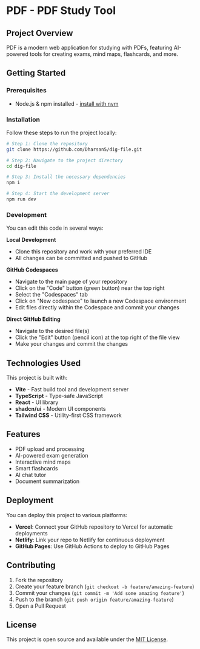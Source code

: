 # PDF - PDF Study Tool

## Project Overview

PDF is a modern web application for studying with PDFs, featuring AI-powered tools for creating exams, mind maps, flashcards, and more.

## Getting Started

### Prerequisites

- Node.js & npm installed - [install with nvm](https://github.com/nvm-sh/nvm#installing-and-updating)

### Installation

Follow these steps to run the project locally:

```sh
# Step 1: Clone the repository
git clone https://github.com/Dharsan5/dig-file.git

# Step 2: Navigate to the project directory
cd dig-file

# Step 3: Install the necessary dependencies
npm i

# Step 4: Start the development server
npm run dev
```

### Development

You can edit this code in several ways:

**Local Development**
- Clone this repository and work with your preferred IDE
- All changes can be committed and pushed to GitHub

**GitHub Codespaces**
- Navigate to the main page of your repository
- Click on the "Code" button (green button) near the top right
- Select the "Codespaces" tab
- Click on "New codespace" to launch a new Codespace environment
- Edit files directly within the Codespace and commit your changes

**Direct GitHub Editing**
- Navigate to the desired file(s)
- Click the "Edit" button (pencil icon) at the top right of the file view
- Make your changes and commit the changes

## Technologies Used

This project is built with:

- **Vite** - Fast build tool and development server
- **TypeScript** - Type-safe JavaScript
- **React** - UI library
- **shadcn/ui** - Modern UI components
- **Tailwind CSS** - Utility-first CSS framework

## Features

- PDF upload and processing
- AI-powered exam generation
- Interactive mind maps
- Smart flashcards
- AI chat tutor
- Document summarization

## Deployment

You can deploy this project to various platforms:

- **Vercel**: Connect your GitHub repository to Vercel for automatic deployments
- **Netlify**: Link your repo to Netlify for continuous deployment
- **GitHub Pages**: Use GitHub Actions to deploy to GitHub Pages

## Contributing

1. Fork the repository
2. Create your feature branch (`git checkout -b feature/amazing-feature`)
3. Commit your changes (`git commit -m 'Add some amazing feature'`)
4. Push to the branch (`git push origin feature/amazing-feature`)
5. Open a Pull Request

## License

This project is open source and available under the [MIT License](LICENSE).
